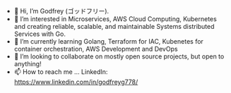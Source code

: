 - 👋 Hi, I’m Godfrey (ゴッドフリー). 
- 👀 I’m interested in Microservices, AWS Cloud Computing, Kubernetes and creating reliable, scalable, and maintainable Systems distributed Services with Go.
- 🌱 I’m currently learning Golang, Terraform for IAC, Kubenetes for container orchestration, AWS Development and DevOps
- 💞️ I’m looking to collaborate on mostly open source projects, but open to anything!
- 📫 How to reach me ... LinkedIn: https://www.linkedin.com/in/godfreyg778/

<!---
witterquick/witterquick is a ✨ special ✨ repository because its `README.md` (this file) appears on your GitHub profile.
You can click the Preview link to take a look at your changes.
--->
